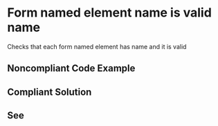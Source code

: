 # Form named element name is valid name

Checks that each form named element has name and it is valid

## Noncompliant Code Example

## Compliant Solution

## See


